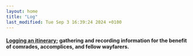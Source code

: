 ```yaml
---  
layout: home
title: "Log"
last_modified: Tue Sep 3 16:39:24 2024 +0100
---
```


#### <a href="{% link _posts/2023-04-20-binnacle.md %}">Logging an itinerary</a>; gathering and recording information for the benefit of comrades, accomplices, and fellow wayfarers.